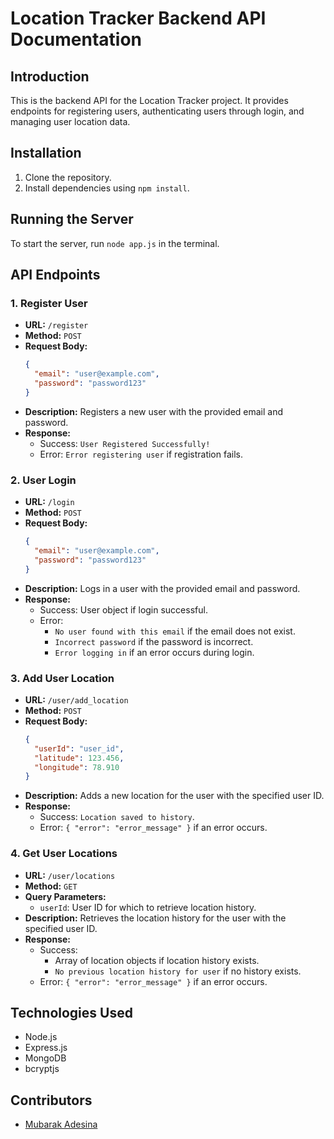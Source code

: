 # Location Tracker Backend API Documentation

## Introduction
This is the backend API for the Location Tracker project. It provides endpoints for registering users, authenticating users through login, and managing user location data.

## Installation
1. Clone the repository.
2. Install dependencies using `npm install`.

## Running the Server
To start the server, run `node app.js` in the terminal.

## API Endpoints

### 1. Register User
- **URL:** `/register`
- **Method:** `POST`
- **Request Body:**
  ```json
  {
    "email": "user@example.com",
    "password": "password123"
  }
  ```
- **Description:** Registers a new user with the provided email and password.
- **Response:**
  - Success: `User Registered Successfully!`
  - Error: `Error registering user` if registration fails.

### 2. User Login
- **URL:** `/login`
- **Method:** `POST`
- **Request Body:**
  ```json
  {
    "email": "user@example.com",
    "password": "password123"
  }
  ```
- **Description:** Logs in a user with the provided email and password.
- **Response:**
  - Success: User object if login successful.
  - Error:
    - `No user found with this email` if the email does not exist.
    - `Incorrect password` if the password is incorrect.
    - `Error logging in` if an error occurs during login.

### 3. Add User Location
- **URL:** `/user/add_location`
- **Method:** `POST`
- **Request Body:**
  ```json
  {
    "userId": "user_id",
    "latitude": 123.456,
    "longitude": 78.910
  }
  ```
- **Description:** Adds a new location for the user with the specified user ID.
- **Response:**
  - Success: `Location saved to history`.
  - Error: `{ "error": "error_message" }` if an error occurs.

### 4. Get User Locations
- **URL:** `/user/locations`
- **Method:** `GET`
- **Query Parameters:**
  - `userId`: User ID for which to retrieve location history.
- **Description:** Retrieves the location history for the user with the specified user ID.
- **Response:**
  - Success:
    - Array of location objects if location history exists.
    - `No previous location history for user` if no history exists.
  - Error: `{ "error": "error_message" }` if an error occurs.

## Technologies Used
- Node.js
- Express.js
- MongoDB
- bcryptjs

## Contributors
- [Mubarak Adesina]([https://github.com/Mubarak1A)

